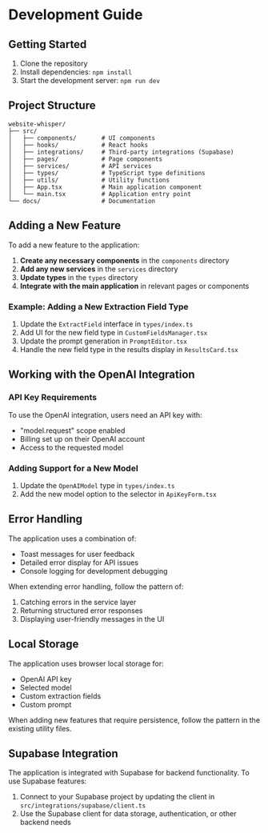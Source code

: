 
# Development Guide

## Getting Started

1. Clone the repository
2. Install dependencies: `npm install`
3. Start the development server: `npm run dev`

## Project Structure

```
website-whisper/
├── src/
│   ├── components/       # UI components
│   ├── hooks/            # React hooks
│   ├── integrations/     # Third-party integrations (Supabase)
│   ├── pages/            # Page components
│   ├── services/         # API services
│   ├── types/            # TypeScript type definitions
│   ├── utils/            # Utility functions
│   ├── App.tsx           # Main application component
│   └── main.tsx          # Application entry point
└── docs/                 # Documentation
```

## Adding a New Feature

To add a new feature to the application:

1. **Create any necessary components** in the `components` directory
2. **Add any new services** in the `services` directory
3. **Update types** in the `types` directory
4. **Integrate with the main application** in relevant pages or components

### Example: Adding a New Extraction Field Type

1. Update the `ExtractField` interface in `types/index.ts`
2. Add UI for the new field type in `CustomFieldsManager.tsx`
3. Update the prompt generation in `PromptEditor.tsx`
4. Handle the new field type in the results display in `ResultsCard.tsx`

## Working with the OpenAI Integration

### API Key Requirements

To use the OpenAI integration, users need an API key with:
- "model.request" scope enabled
- Billing set up on their OpenAI account
- Access to the requested model

### Adding Support for a New Model

1. Update the `OpenAIModel` type in `types/index.ts`
2. Add the new model option to the selector in `ApiKeyForm.tsx`

## Error Handling

The application uses a combination of:
- Toast messages for user feedback
- Detailed error display for API issues
- Console logging for development debugging

When extending error handling, follow the pattern of:
1. Catching errors in the service layer
2. Returning structured error responses
3. Displaying user-friendly messages in the UI

## Local Storage

The application uses browser local storage for:
- OpenAI API key
- Selected model
- Custom extraction fields
- Custom prompt

When adding new features that require persistence, follow the pattern in the existing utility files.

## Supabase Integration

The application is integrated with Supabase for backend functionality. To use Supabase features:

1. Connect to your Supabase project by updating the client in `src/integrations/supabase/client.ts`
2. Use the Supabase client for data storage, authentication, or other backend needs
